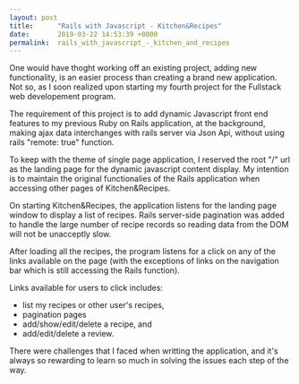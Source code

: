 ```yaml
---
layout: post
title:      "Rails with Javascript - Kitchen&Recipes"
date:       2019-03-22 14:53:39 +0000
permalink:  rails_with_javascript_-_kitchen_and_recipes
---
```



One would have thoght working off an existing project, adding new functionality, is an easier process than creating a brand new application. Not so, as I soon realized upon starting my fourth project for the Fullstack web developement program. 

The requirement of this project is to add dynamic Javascript front end features to my previous Ruby on Rails application, at the background, making ajax data interchanges with rails server via Json Api, without using rails "remote: true" function.

To keep with the theme of single page application, I reserved the root "/" url as the landing page for the dynamic javascript content display.  My intention is to maintain the original functionalies of the Rails application when accessing other pages of Kitchen&Recipes.

On starting Kitchen&Recipes, the application listens for the landing page window to display a list of recipes. Rails server-side pagination was added to handle the large number of recipe records so reading data from the DOM will not be unacceptly slow.

After loading all the recipes, the program listens for a click on any of the links available on the page (with the exceptions of links on the navigation bar which is still accessing the Rails function). 

Links available for users to click includes: 
- list my recipes or other user's recipes,
- pagination pages
- add/show/edit/delete a recipe, and
- add/edit/delete a review.

There were challenges that I faced when writting the application, and it's always so rewarding to learn so much in solving the issues each step of the way.



